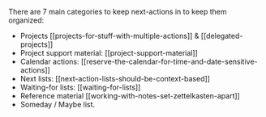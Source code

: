 There are 7 main categories to keep next-actions in to keep them organized:
- Projects [[projects-for-stuff-with-multiple-actions]] & [[delegated-projects]]
- Project support material: [[project-support-material]]
- Calendar actions: [[reserve-the-calendar-for-time-and-date-sensitive-actions]]
- Next lists: [[next-action-lists-should-be-context-based]]
- Waiting-for lists: [[waiting-for-lists]]
- Reference material [[working-with-notes-set-zettelkasten-apart]]
- Someday / Maybe list.


